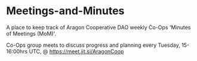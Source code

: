 # Meetings-and-Minutes
A place to keep track of Aragon Cooperative DAO weekly Co-Ops 'Minutes of Meetings (MoM)'.

Co-Ops group meets to discuss progress and planning every Tuesday, 15-16:00hrs UTC, @ https://meet.jit.si/AragonCoop


